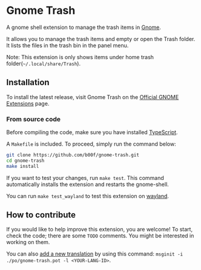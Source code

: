 # Gnome Trash

A gnome shell extension to manage the trash items in [Gnome](https://www.gnome.org/).

It allows you to manage the trash items and empty or open the Trash folder. It lists the files in the trash bin in the panel menu.

Note: This extension is only shows items under home trash folder(`~/.local/share/Trash`).

## Installation

To install the latest release, visit Gnome Trash on the [Official GNOME Extensions](https://extensions.gnome.org/extension/4410/gnome-trash/) page.

### From source code

Before compiling the code, make sure you have installed [TypeScript](https://www.typescriptlang.org/download).

A `Makefile` is included. To proceed, simply run the command below:

```bash
git clone https://github.com/b00f/gnome-trash.git
cd gnome-trash
make install
```

If you want to test your changes, run `make test`.
This command automatically installs the extension and restarts the gnome-shell.

You can run `make test_wayland` to test this extension on [wayland](https://wayland.freedesktop.org/).

## How to contribute

If you would like to help improve this extension, you are welcome!
To start, check the code; there are some `TODO` comments. You might be interested in working on them.

You can also [add a new translation](https://wiki.gnome.org/Attic/GnomeShell/Extensions/Writing#Extension_Utils) by using this command:
`msginit -i ./po/gnome-trash.pot -l <YOUR-LANG-ID>`.

